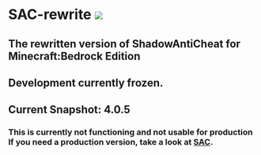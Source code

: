 # SAC-rewrite [![](https://img.shields.io/github/license/DarkWav/SAC-rewrite.svg?label=License)](https://github.com/DarkWav/SAC-rewrite/blob/master/LICENSE)
## The rewritten version of ShadowAntiCheat for Minecraft:Bedrock Edition
## Development currently frozen.
## Current Snapshot: 4.0.5
### This is currently not functioning and not usable for production<br>If you need a production version, take a look at [SAC](https://github.com/DarkWav/SAC).
